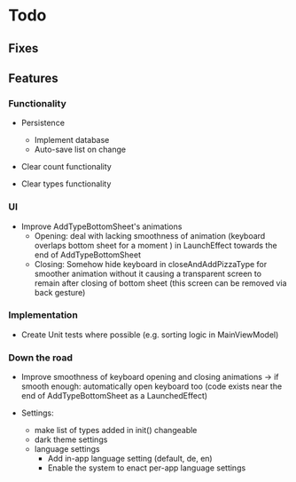 # Todo

## Fixes

## Features

### Functionality
- Persistence 
  - Implement database
  - Auto-save list on change

- Clear count functionality
- Clear types functionality

### UI
- Improve AddTypeBottomSheet's animations
  - Opening: deal with lacking smoothness of animation (keyboard overlaps bottom sheet for a moment ) in LaunchEffect towards the end of AddTypeBottomSheet
  - Closing: Somehow hide keyboard in closeAndAddPizzaType for smoother animation without it causing a transparent screen to remain after closing of bottom sheet (this screen can be removed via back gesture)

### Implementation
- Create Unit tests where possible (e.g. sorting logic in MainViewModel)

### Down the road
- Improve smoothness of keyboard opening and closing animations → if smooth enough: automatically open keyboard too (code exists near the end of AddTypeBottomSheet as a LaunchedEffect)

- Settings: 
  - make list of types added in init() changeable
  - dark theme settings
  - language settings
    - Add in-app language setting (default, de, en)
    - Enable the system to enact per-app language settings
